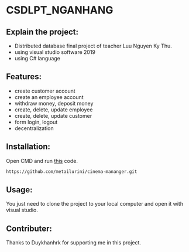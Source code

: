 # CSDLPT_NGANHANG
## Explain the project:
  - Distributed database final project of teacher Luu Nguyen Ky Thu.
  - using visual studio software 2019
  - using C# language
## Features:
  + create customer account
  + create an employee account
  + withdraw money, deposit money
  + create, delete, update employee
  + create, delete, update customer
  + form login, logout
  + decentralization
## Installation:
Open CMD and run [this](https://github.com/metailurini/cinema-mananger.git) code.
```bash
https://github.com/metailurini/cinema-mananger.git
```
## Usage:
You just need to clone the project to your local computer and open it with visual studio.
## Contributer:
Thanks to Duykhanhrk for supporting me in this project.
